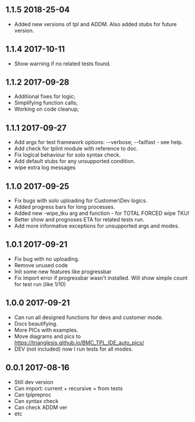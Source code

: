 ## 1.1.5 2018-25-04
- Added new versions of tpl and ADDM. Also added stubs for future version.

## 1.1.4 2017-10-11
- Show warning if no related tests found.

## 1.1.2 2017-09-28
- Additional fixes for logic;
- Simplifying function calls;
- Working on code cleanup;


## 1.1.1 2017-09-27
- Add args for test framework options: --verbose; --failfast - see help.
- Add check for tplint module with reference to doc.
- Fix logical behaviour for solo syntax check.
- Add default stubs for any unsupported condition.
- wipe extra log messages

## 1.1.0 2017-09-25
- Fix bugs with solo uploading for Customer\Dev logics.
- Added progress bars for long processes.
- Added new -wipe_tku arg and function - for TOTAL FORCED wipe TKU!
- Better show and prognoses ETA for related tests run.
- Add more informative exceptions for unsupported args and modes.


## 1.0.1 2017-09-21
- Fix bug with no uploading.
- Remove unused code
- Init some new features like progressbar
- Fix import error if progressbar wasn't installed. Will show simple count for test run (like 1/10)

## 1.0.0 2017-09-21
- Can run all designed functions for devs and customer mode.
- Docs beautifying.
- More PICs with examples.
- Move diagrams and pics to https://trianglesis.github.io/BMC_TPL_IDE_auto_pics/
- DEV (not included) now I run tests for all modes.

## 0.0.1 2017-08-16
- Still dev version
- Can import: current + recursive + from tests
- Can tplpreproc
- Can syntax check
- Can check ADDM ver
- etc

